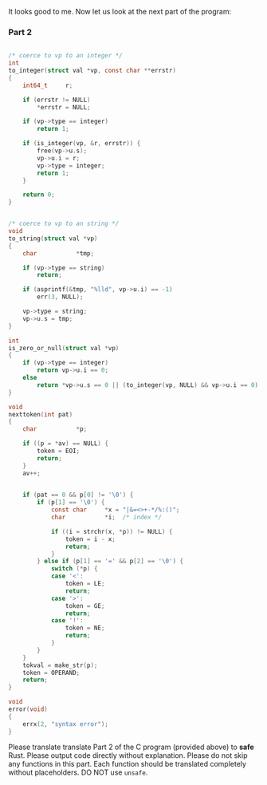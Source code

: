 
It looks good to me. Now let us look at the next part of the program:

### Part 2

```c

/* coerce to vp to an integer */
int
to_integer(struct val *vp, const char **errstr)
{
	int64_t		r;

	if (errstr != NULL)
		*errstr = NULL;

	if (vp->type == integer)
		return 1;

	if (is_integer(vp, &r, errstr)) {
		free(vp->u.s);
		vp->u.i = r;
		vp->type = integer;
		return 1;
	}

	return 0;
}


/* coerce to vp to an string */
void
to_string(struct val *vp)
{
	char	       *tmp;

	if (vp->type == string)
		return;

	if (asprintf(&tmp, "%lld", vp->u.i) == -1)
		err(3, NULL);

	vp->type = string;
	vp->u.s = tmp;
}

int
is_zero_or_null(struct val *vp)
{
	if (vp->type == integer)
		return vp->u.i == 0;
	else
		return *vp->u.s == 0 || (to_integer(vp, NULL) && vp->u.i == 0);
}

void
nexttoken(int pat)
{
	char	       *p;

	if ((p = *av) == NULL) {
		token = EOI;
		return;
	}
	av++;

	
	if (pat == 0 && p[0] != '\0') {
		if (p[1] == '\0') {
			const char     *x = "|&=<>+-*/%:()";
			char	       *i;	/* index */

			if ((i = strchr(x, *p)) != NULL) {
				token = i - x;
				return;
			}
		} else if (p[1] == '=' && p[2] == '\0') {
			switch (*p) {
			case '<':
				token = LE;
				return;
			case '>':
				token = GE;
				return;
			case '!':
				token = NE;
				return;
			}
		}
	}
	tokval = make_str(p);
	token = OPERAND;
	return;
}

void
error(void)
{
	errx(2, "syntax error");
}
```

Please translate translate Part 2 of the C program (provided above) to **safe** Rust. Please output code directly without explanation. Please do not skip any functions in this part. Each function should be translated completely without placeholders. DO NOT use `unsafe`.
